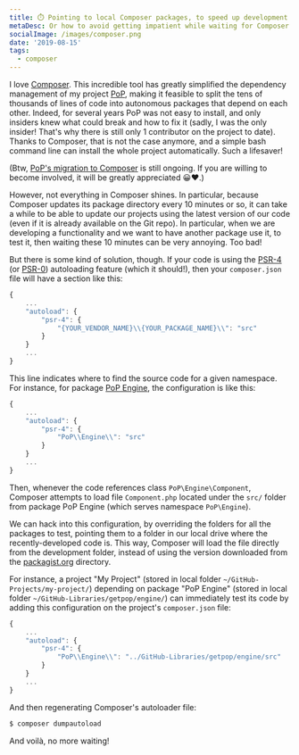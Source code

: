 ```yaml
---
title: ⏱️ Pointing to local Composer packages, to speed up development time
metaDesc: Or how to avoid getting impatient while waiting for Composer to finish an update...
socialImage: /images/composer.png
date: '2019-08-15'
tags:
  - composer
---
```


I love [Composer](https://getcomposer.org). This incredible tool has greatly simplified the dependency management of my project [PoP](https://github.com/leoloso/PoP), making it feasible to split the tens of thousands of lines of code into autonomous packages that depend on each other. Indeed, for several years PoP was not easy to install, and only insiders knew what could break and how to fix it (sadly, I was the only insider! That's why there is still only 1 contributor on the project to date). Thanks to Composer, that is not the case anymore, and a simple bash command line can install the whole project automatically. Such a lifesaver! 

(Btw, [PoP's migration to Composer](https://github.com/leoloso/PoP#codebase-migration) is still ongoing. If you are willing to become involved, it will be greatly appreciated 😀❤️.)

However, not everything in Composer shines. In particular, because Composer updates its package directory every 10 minutes or so, it can take a while to be able to update our projects using the latest version of our code (even if it is already available on the Git repo). In particular, when we are developing a functionality and we want to have another package use it, to test it, then waiting these 10 minutes can be very annoying. Too bad!

But there is some kind of solution, though. If your code is using the [PSR-4](https://www.php-fig.org/psr/psr-4) (or [PSR-0](https://www.php-fig.org/psr/psr-0)) autoloading feature (which it should!), then your `composer.json` file will have a section like this:

```javascript
{
    ...
    "autoload": {
        "psr-4": {
            "{YOUR_VENDOR_NAME}\\{YOUR_PACKAGE_NAME}\\": "src"
        }
    }
    ...
}
```

This line indicates where to find the source code for a given namespace. For instance, for package [PoP Engine](https://github.com/getpop/engine), the configuration is like this:

```javascript
{
    ...
    "autoload": {
        "psr-4": {
            "PoP\\Engine\\": "src"
        }
    }
    ...
}
```

Then, whenever the code references class `PoP\Engine\Component`, Composer attempts to load file `Component.php` located under the `src/` folder from package PoP Engine (which serves namespace `PoP\Engine`).

We can hack into this configuration, by overriding the folders for all the packages to test, pointing them to a folder in our local drive where the recently-developed code is. This way, Composer will load the file directly from the development folder, instead of using the version downloaded from the [packagist.org](https://packagist.org) directory. 

For instance, a project "My Project" (stored in local folder `~/GitHub-Projects/my-project/`) depending on package "PoP Engine" (stored in local folder `~/GitHub-Libraries/getpop/engine/`) can immediately test its code by adding this configuration on the project's `composer.json` file:

```javascript
{
    ...
    "autoload": {
        "psr-4": {
            "PoP\\Engine\\": "../GitHub-Libraries/getpop/engine/src"
        }
    }
    ...
}
```

And then regenerating Composer's autoloader file:

```bash
$ composer dumpautoload
```

And voilà, no more waiting!
